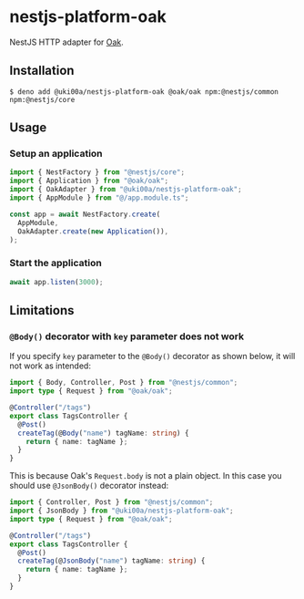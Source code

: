 # nestjs-platform-oak

NestJS HTTP adapter for [Oak](https://github.com/oakserver/oak).

## Installation

```shell
$ deno add @uki00a/nestjs-platform-oak @oak/oak npm:@nestjs/common npm:@nestjs/core
```

## Usage

### Setup an application

```typescript
import { NestFactory } from "@nestjs/core";
import { Application } from "@oak/oak";
import { OakAdapter } from "@uki00a/nestjs-platform-oak";
import { AppModule } from "@/app.module.ts";

const app = await NestFactory.create(
  AppModule,
  OakAdapter.create(new Application()),
);
```

### Start the application

```typescript ignore
await app.listen(3000);
```

## Limitations

### `@Body()` decorator with `key` parameter does not work

If you specify `key` parameter to the `@Body()` decorator as shown below, it
will not work as intended:

```typescript
import { Body, Controller, Post } from "@nestjs/common";
import type { Request } from "@oak/oak";

@Controller("/tags")
export class TagsController {
  @Post()
  createTag(@Body("name") tagName: string) {
    return { name: tagName };
  }
}
```

This is because Oak's `Request.body` is not a plain object. In this case you
should use `@JsonBody()` decorator instead:

```typescript
import { Controller, Post } from "@nestjs/common";
import { JsonBody } from "@uki00a/nestjs-platform-oak";
import type { Request } from "@oak/oak";

@Controller("/tags")
export class TagsController {
  @Post()
  createTag(@JsonBody("name") tagName: string) {
    return { name: tagName };
  }
}
```
